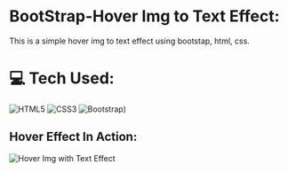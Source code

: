 # BootStrap-Hover Img to Text Effect:
This is a simple hover img to text effect using bootstap, html, css.

# 💻 Tech Used:
 ![HTML5](https://img.shields.io/badge/html5-%23E34F26.svg?style=for-the-badge&logo=html5&logoColor=white) ![CSS3](https://img.shields.io/badge/css3-%231572B6.svg?style=for-the-badge&logo=css3&logoColor=white) ![Bootstrap](https://img.shields.io/badge/bootstrap-%23563D7C.svg?style=for-the-badge&logo=bootstrap&logoColor=white))
 
## Hover Effect In Action:

![Hover Img with Text Effect](https://user-images.githubusercontent.com/101678295/228081335-99dfe33c-959c-4ed2-a7f6-49e2311f9838.gif)
